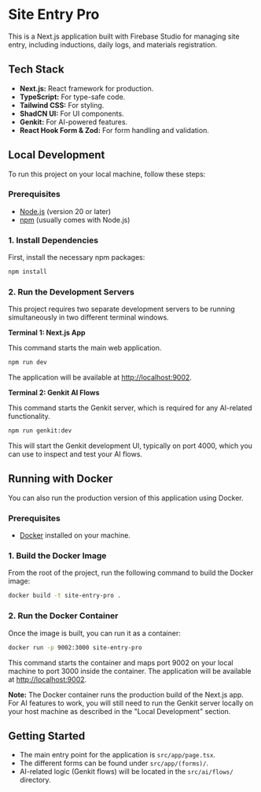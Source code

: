 # Site Entry Pro

This is a Next.js application built with Firebase Studio for managing site entry, including inductions, daily logs, and materials registration.

## Tech Stack

- **Next.js:** React framework for production.
- **TypeScript:** For type-safe code.
- **Tailwind CSS:** For styling.
- **ShadCN UI:** For UI components.
- **Genkit:** For AI-powered features.
- **React Hook Form & Zod:** For form handling and validation.

## Local Development

To run this project on your local machine, follow these steps:

### Prerequisites

- [Node.js](https://nodejs.org/) (version 20 or later)
- [npm](https://www.npmjs.com/) (usually comes with Node.js)

### 1. Install Dependencies

First, install the necessary npm packages:

```bash
npm install
```

### 2. Run the Development Servers

This project requires two separate development servers to be running simultaneously in two different terminal windows.

**Terminal 1: Next.js App**

This command starts the main web application.

```bash
npm run dev
```

The application will be available at [http://localhost:9002](http://localhost:9002).

**Terminal 2: Genkit AI Flows**

This command starts the Genkit server, which is required for any AI-related functionality.

```bash
npm run genkit:dev
```

This will start the Genkit development UI, typically on port 4000, which you can use to inspect and test your AI flows.

## Running with Docker

You can also run the production version of this application using Docker.

### Prerequisites

- [Docker](https://www.docker.com/get-started) installed on your machine.

### 1. Build the Docker Image

From the root of the project, run the following command to build the Docker image:

```bash
docker build -t site-entry-pro .
```

### 2. Run the Docker Container

Once the image is built, you can run it as a container:

```bash
docker run -p 9002:3000 site-entry-pro
```

This command starts the container and maps port 9002 on your local machine to port 3000 inside the container. The application will be available at [http://localhost:9002](http://localhost:9002).

**Note:** The Docker container runs the production build of the Next.js app. For AI features to work, you will still need to run the Genkit server locally on your host machine as described in the "Local Development" section.

## Getting Started

- The main entry point for the application is `src/app/page.tsx`.
- The different forms can be found under `src/app/(forms)/`.
- AI-related logic (Genkit flows) will be located in the `src/ai/flows/` directory.
